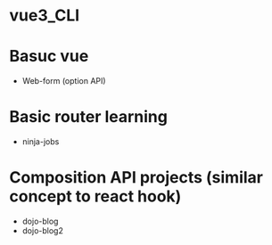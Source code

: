 # vue3_CLI

# Basuc vue 
- Web-form (option API)

# Basic router learning
- ninja-jobs

# Composition API projects (similar concept to react hook)
- dojo-blog
- dojo-blog2
